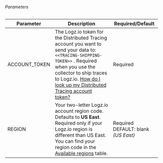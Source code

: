 ###### Parameters

| Parameter | Description | Required/Default|
|---|---|---|
| ACCOUNT_TOKEN | The Logz.io token for the Distributed Tracing account you want to send your data to: `<<TRACING-SHIPPING-TOKEN>>` . Required when you use the collector to ship traces to Logz.io.  [How do I look up my Distributed Tracing account token?](https://docs.logz.io/user-guide/accounts/finding-your-tracing-account-token)  | Required|
| REGION |  Your two-letter Logz.io account region code. Defaults to **US East**. Required only if your Logz.io region is different than US East. You can find your region code in the [Available regions](https://docs.logz.io/user-guide/accounts/account-region.html#available-regions) table. | Required DEFAULT: blank _(US East)_|